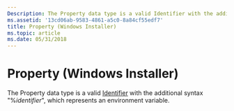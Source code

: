 ```yaml
---
Description: The Property data type is a valid Identifier with the additional syntax &\#0034;%identifier&\#0034;, which represents an environment variable.
ms.assetid: '13cd06ab-9583-4861-a5c0-8a84cf55edf7'
title: Property (Windows Installer)
ms.topic: article
ms.date: 05/31/2018
---
```


# Property (Windows Installer)

The Property data type is a valid [Identifier](identifier.md) with the additional syntax "%*identifier*", which represents an environment variable.

 

 



